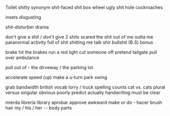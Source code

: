 Toilet
shitty
synonym
shit-faced
shit box
wheel
ugly
shit hole
cockroaches

insets
disgusting

shit-disturber
drama

don't give a shit / don't give 2 shits
scared the shit out of me
outta me
paranormal activity
full of shit
shitting me
talk shir
bullshit (B.S)
bonus



brake 
hit the brakes
run a red light
cut someone off
pretend
tailgate
pull over
ambulance

pull out of - the dirveway / the parking lot

accelerate
speed  (up)
make a u-turn
park
swing




grab
bandwidth
british vocab
lorry / truck
spelling counts
cat vs. cats
plural versus singular
obvious
poorly
predict
actually
handwriting must be clear


mierda
libreria
library
aprobar
approve
awkward
make or do - hacer
brush
hair
my / his / her -- body parts




